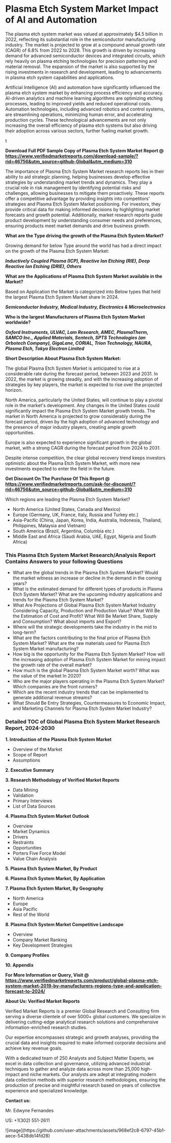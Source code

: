 <h1>Plasma Etch System Market Impact of AI and Automation</h1><p>The plasma etch system market was valued at approximately $4.5 billion in 2022, reflecting its substantial role in the semiconductor manufacturing industry. The market is projected to grow at a compound annual growth rate (CAGR) of 6.8% from 2022 to 2028. This growth is driven by increasing demand for advanced semiconductor devices and integrated circuits, which rely heavily on plasma etching technologies for precision patterning and material removal. The expansion of the market is also supported by the rising investments in research and development, leading to advancements in plasma etch system capabilities and applications.</p><p>Artificial Intelligence (AI) and automation have significantly influenced the plasma etch system market by enhancing process efficiency and accuracy. AI-driven analytics and machine learning algorithms are optimizing etching processes, leading to improved yields and reduced operational costs. Automation technologies, including advanced robotics and control systems, are streamlining operations, minimizing human error, and accelerating production cycles. These technological advancements are not only increasing the overall efficiency of plasma etch systems but also driving their adoption across various sectors, further fueling market growth.</p>t</p><p id="" class=""><strong>Download Full PDF Sample Copy of Plasma Etch System Market Report @ <a href="https://www.verifiedmarketreports.com/download-sample/?rid=46756&utm_source=github-Global&utm_medium=310" target="_blank">https://www.verifiedmarketreports.com/download-sample/?rid=46756&utm_source=github-Global&utm_medium=310</a></strong></p><p>The importance of&nbsp;Plasma Etch System Market research reports lies in their ability to aid strategic planning, helping businesses develop effective strategies by understanding market trends and dynamics. They play a crucial role in risk management by identifying potential risks and challenges, allowing businesses to mitigate them proactively. These reports offer a competitive advantage by providing insights into competitors' strategies and Plasma Etch System Market positioning. For investors, they provide critical data for making informed decisions by highlighting market forecasts and growth potential. Additionally, market research reports guide product development by understanding consumer needs and preferences, ensuring products meet market demands and drive business growth.</p><p><strong>What are the&nbsp;Type driving the growth of the Plasma Etch System Market?</strong></p><p id="" class="">Growing demand for below Type around the world has had a direct impact on the growth of the Plasma Etch System Market:</p><em><strong>Inductively Coupled Plasma (ICP), Reactive Ion Etching (RIE), Deep Reactive Ion Etching (DRIE), Others</strong></em></p><strong>What are the&nbsp;Applications&nbsp;of Plasma Etch System Market available in the Market?</strong></p><p id="" class="">Based on Application the Market is categorized into Below types that held the largest Plasma Etch System Market share In 2024.</p><em><strong>Semiconductor Industry, Medical Industry, Electronics & Microelectronics</strong></em></p><strong>Who is the largest Manufacturers of Plasma Etch System Market worldwide?</strong></p><p><em><strong>Oxford Instruments, ULVAC, Lam Research, AMEC, PlasmaTherm, SAMCO Inc., Applied Materials, Sentech, SPTS Technologies (an Orbotech Company), GigaLane, CORIAL, Trion Technology, NAURA, Plasma Etch, Tokyo Electron Limited</strong></em></p><p id="" class=""><strong>Short Description About Plasma Etch System Market:</strong></p><p>The global Plasma Etch System Market is anticipated to rise at a considerable rate during the forecast period, between 2023 and 2031. In 2022, the market is growing steadily, and with the increasing adoption of strategies by key players, the market is expected to rise over the projected horizon.</p><p>North America, particularly the United States, will continue to play a pivotal role in the market's development. Any changes in the United States could significantly impact the Plasma Etch System Market growth trends. The market in North America is projected to grow considerably during the forecast period, driven by the high adoption of advanced technology and the presence of major industry players, creating ample growth opportunities.</p><p>Europe is also expected to experience significant growth in the global market, with a strong CAGR during the forecast period from 2024 to 2031.</p><p>Despite intense competition, the clear global recovery trend keeps investors optimistic about the Plasma Etch System Market, with more new investments expected to enter the field in the future.</p><p id="" class=""><strong>Get Discount On The Purchase Of This Report @ <a href="https://www.verifiedmarketreports.com/ask-for-discount/?rid=46756&utm_source=github-Global&utm_medium=310" target="_blank">https://www.verifiedmarketreports.com/ask-for-discount/?rid=46756&utm_source=github-Global&utm_medium=310</a></strong></p>Which regions are leading the Plasma Etch System Market?</p><ul><li>North America (United States, Canada and Mexico)</li><li>Europe (Germany, UK, France, Italy, Russia and Turkey etc.)</li><li>Asia-Pacific (China, Japan, Korea, India, Australia, Indonesia, Thailand, Philippines, Malaysia and Vietnam)</li><li>South America (Brazil, Argentina, Columbia etc.)</li><li>Middle East and Africa (Saudi Arabia, UAE, Egypt, Nigeria and South Africa)</li></ul><h3 id="" class="">This Plasma Etch System Market Research/Analysis Report Contains Answers to your following Questions</h3><ul><li>What are the global trends in the Plasma Etch System Market? Would the market witness an increase or decline in the demand in the coming years?</li><li>What is the estimated demand for different types of products in Plasma Etch System Market? What are the upcoming industry applications and trends for the Plasma Etch System Market?</li><li>What Are Projections of Global Plasma Etch System Market Industry Considering Capacity, Production and Production Value? What Will Be the Estimation of Cost and Profit? What Will Be Market Share, Supply and Consumption? What about imports and Export?</li><li>Where will the strategic developments take the industry in the mid to long-term?</li><li>What are the factors contributing to the final price of Plasma Etch System Market? What are the raw materials used for Plasma Etch System Market manufacturing?</li><li>How big is the opportunity for the Plasma Etch System Market? How will the increasing adoption of Plasma Etch System Market for mining impact the growth rate of the overall market?</li><li>How much is the global Plasma Etch System Market worth? What was the value of the market In 2020?</li><li>Who are the major players operating in the Plasma Etch System Market? Which companies are the front runners?</li><li>Which are the recent industry trends that can be implemented to generate additional revenue streams?</li><li>What Should Be Entry Strategies, Countermeasures to Economic Impact, and Marketing Channels for Plasma Etch System Market Industry?</li></ul><h3 id="" class="">Detailed TOC of Global Plasma Etch System Market Research Report, 2024-2030</h3><p id="" class=""><strong>1. Introduction of the Plasma Etch System Market</strong></p><ul><li>Overview of the Market</li><li>Scope of Report</li><li>Assumptions</li></ul><p id="" class=""><strong>2. Executive Summary</strong></p><p id="" class=""><strong>3. Research Methodology of Verified Market Reports</strong></p><ul><li>Data Mining</li><li>Validation</li><li>Primary Interviews</li><li>List of Data Sources</li></ul><p id="" class=""><strong>4. Plasma Etch System Market Outlook</strong></p><ul><li>Overview</li><li>Market Dynamics</li><li>Drivers</li><li>Restraints</li><li>Opportunities</li><li>Porters Five Force Model</li><li>Value Chain Analysis</li></ul><p id="" class=""><strong>5. Plasma Etch System Market, By Product</strong></p><p id="" class=""><strong>6. Plasma Etch System Market, By Application</strong></p><p id="" class=""><strong>7. Plasma Etch System Market, By Geography</strong></p><ul><li>North America</li><li>Europe</li><li>Asia Pacific</li><li>Rest of the World</li></ul><p id="" class=""><strong>8. Plasma Etch System Market Competitive Landscape</strong></p><ul><li>Overview</li><li>Company Market Ranking</li><li>Key Development Strategies</li></ul><p id="" class=""><strong>9. Company Profiles</strong></p><p id="" class=""><strong>10. Appendix</strong></p><p id="" class=""><strong>For More Information or Query, Visit @ <a href="https://www.verifiedmarketreports.com/product/global-plasma-etch-system-market-2019-by-manufacturers-regions-type-and-application-forecast-to-2024/" target="_blank">https://www.verifiedmarketreports.com/product/global-plasma-etch-system-market-2019-by-manufacturers-regions-type-and-application-forecast-to-2024/</a></strong></p><p id="" class=""><strong>About Us: Verified Market Reports</strong></p><p id="" class="">Verified Market Reports is a premier Global Research and Consulting firm serving a diverse clientele of over 5000+ global customers. We specialize in delivering cutting-edge analytical research solutions and comprehensive information-enriched research studies.</p><p id="" class="">Our expertise encompasses strategic and growth analyses, providing the crucial data and insights required to make informed corporate decisions and achieve key revenue goals.</p><p id="" class="">With a dedicated team of 250 Analysts and Subject Matter Experts, we excel in data collection and governance, utilizing advanced industrial techniques to gather and analyze data across more than 25,000 high-impact and niche markets. Our analysts are adept at integrating modern data collection methods with superior research methodologies, ensuring the production of precise and insightful research based on years of collective experience and specialized knowledge.</p><p id="" class=""><strong>Contact us:</strong></p><p id="" class="">Mr. Edwyne Fernandes</p><p id="" class="">US: +1(302) 551-2611</p>
![image](https://github.com/user-attachments/assets/968ef2c8-6797-45b1-aece-5438db14fd28)
